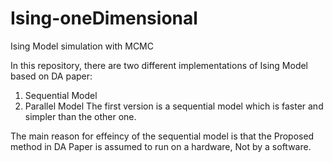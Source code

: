 # Ising-oneDimensional
Ising Model simulation with MCMC

In this repository, there are two different implementations of Ising Model based on DA paper:
  1) Sequential Model
  2) Parallel Model
The first version is a sequential model which is faster and simpler than the other one. 

The main reason for effeincy of the sequential model is that the Proposed method in DA Paper is assumed to run on a hardware, Not by a software. 






